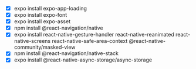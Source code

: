 - [x] expo install expo-app-loading
- [x] expo install expo-font
- [x] expo install expo-asset
- [x] npm install @react-navigation/native
- [x] expo install react-native-gesture-handler react-native-reanimated react-native-screens react-native-safe-area-context @react-native-community/masked-view
- [x] npm install @react-navigation/native-stack
- [x] expo install @react-native-async-storage/async-storage
